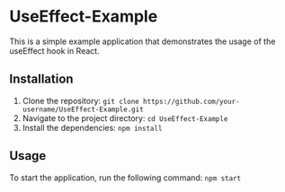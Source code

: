 # UseEffect-Example

This is a simple example application that demonstrates the usage of the useEffect hook in React.

## Installation

1. Clone the repository: `git clone https://github.com/your-username/UseEffect-Example.git`
2. Navigate to the project directory: `cd UseEffect-Example`
3. Install the dependencies: `npm install`

## Usage

To start the application, run the following command:
`npm start`